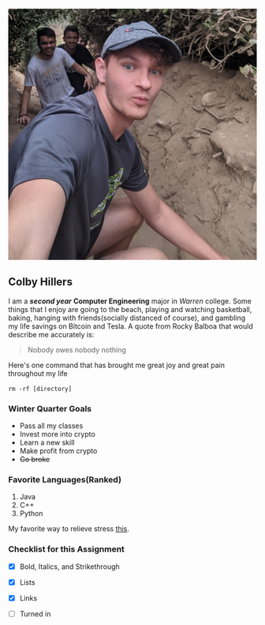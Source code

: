 ![Colby](Colby2.jpg)

## Colby Hillers
I am a ***second year*** **Computer Engineering** major in *Warren* college. Some things that I enjoy are going to the beach, playing and watching basketball, baking, hanging with friends(socially distanced of course), and gambling my life savings on Bitcoin and Tesla. A quote from Rocky Balboa that would describe me accurately is:
> Nobody owes nobody nothing

Here's one command that has brought me great joy and great pain throughout my life
```
rm -rf [directory]
```

### Winter Quarter Goals
- Pass all my classes
- Invest more into crypto
- Learn a new skill
- Make profit from crypto
- ~~Go broke~~

### Favorite Languages(Ranked)
1. Java
2. C++
3. Python

My favorite way to relieve stress [this](https://www.youtube.com/).

### Checklist for this Assignment
- [x] Bold, Italics, and Strikethrough
- [x] Lists
- [x] Links
- [ ] Turned in

